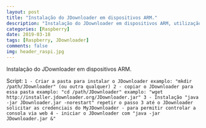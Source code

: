 ```yaml
---
layout: post
title: "Instalação do JDownloader em dispositivos ARM."
description: "Instalação do JDownloader em dispositivos ARM, utilização headless."
categories: [Raspberry]
date: 2019-03-18
tags: [Raspberry, JDownloader]
comments: false
img: header_raspi.jpg
---
```


Instalação do JDownloader em dispositivos ARM.

Script:
`
    1 - Criar a pasta para instalar o JDownloader
        examplo: "mkdir /path/JDownloader" (ou outra qualquer)
    2 - copiar o JDownloader para essa pasta
        examplo: "cd /path/JDownloader"
        examplo: "wget http://installer.jdownloader.org/JDownloader.jar"
    3 - Instalação
        "java -jar JDownloader.jar -norestart"
        repetir o passo 3 até o JDownloader solicitar as credenciais do MyJDownloader - para permitir controlar a consola via web
    4 - iniciar o JDownloader com "java -jar JDownloader.jar &"
    `
